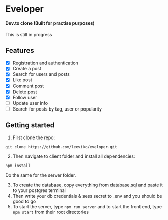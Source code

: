 # Eveloper
#### Dev.to clone (Built for practise purposes)
This is still in progress

## Features
- [x] Registration and authentication
- [x] Create a post
- [x] Search for users and posts
- [x] Like post
- [x] Comment post
- [x] Delete post
- [x] Follow user
- [ ] Update user info
- [ ] Search for posts by tag, user or popularity

## Getting started

1. First clone the repo:
  ```
  git clone https://github.com/leeviko/eveloper.git
  ```

2. Then navigate to client folder and install all dependencies:
  ```
  npm install
  ```
  Do the same for the server folder.
  
3. To create the database, copy everything from database.sql and paste it to your postgres terminal
4. Then write your db credentials & sess secret to .env and you should be good to go
5. To start the server, type ```npm run server``` and to start the front end, type ```npm start``` from their root directories

